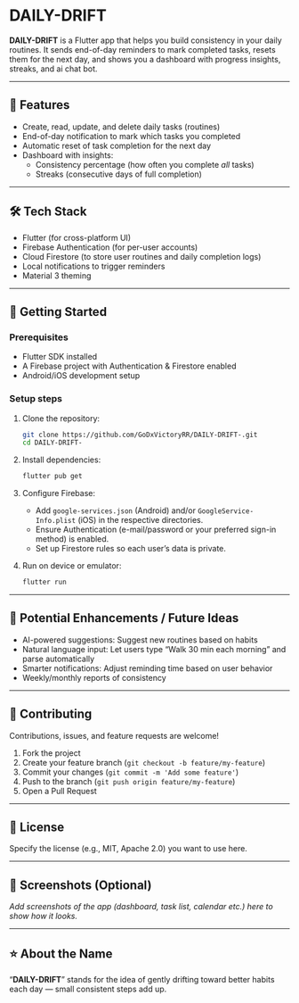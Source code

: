 # DAILY-DRIFT

**DAILY-DRIFT** is a Flutter app that helps you build consistency in your daily routines. It sends end-of-day reminders to mark completed tasks, resets them for the next day, and shows you a dashboard with progress insights, streaks, and ai chat bot.

---

## 🧭 Features

- Create, read, update, and delete daily tasks (routines)  
- End-of-day notification to mark which tasks you completed  
- Automatic reset of task completion for the next day  
- Dashboard with insights:  
  - Consistency percentage (how often you complete *all* tasks)  
  - Streaks (consecutive days of full completion)  

---

## 🛠 Tech Stack

- Flutter (for cross-platform UI)  
- Firebase Authentication (for per-user accounts)  
- Cloud Firestore (to store user routines and daily completion logs)  
- Local notifications to trigger reminders  
- Material 3 theming  

---

## 🚀 Getting Started

### Prerequisites

- Flutter SDK installed  
- A Firebase project with Authentication & Firestore enabled  
- Android/iOS development setup

### Setup steps

1. Clone the repository:

   ```bash
   git clone https://github.com/GoDxVictoryRR/DAILY-DRIFT-.git
   cd DAILY-DRIFT-
   ```

2. Install dependencies:

   ```bash
   flutter pub get
   ```

3. Configure Firebase:

   - Add `google-services.json` (Android) and/or `GoogleService-Info.plist` (iOS) in the respective directories.  
   - Ensure Authentication (e-mail/password or your preferred sign-in method) is enabled.  
   - Set up Firestore rules so each user’s data is private.

4. Run on device or emulator:

   ```bash
   flutter run
   ```

---


## 🔮 Potential Enhancements / Future Ideas

- AI-powered suggestions: Suggest new routines based on habits  
- Natural language input: Let users type “Walk 30 min each morning” and parse automatically  
- Smarter notifications: Adjust reminding time based on user behavior  
- Weekly/monthly reports of consistency  

---

## 💬 Contributing

Contributions, issues, and feature requests are welcome!  

1. Fork the project  
2. Create your feature branch (`git checkout -b feature/my-feature`)  
3. Commit your changes (`git commit -m 'Add some feature'`)  
4. Push to the branch (`git push origin feature/my-feature`)  
5. Open a Pull Request  

---

## 📄 License

Specify the license (e.g., MIT, Apache 2.0) you want to use here.

---

## 📱 Screenshots (Optional)

_Add screenshots of the app (dashboard, task list, calendar etc.) here to show how it looks._

---

## ⭐ About the Name

“**DAILY-DRIFT**” stands for the idea of gently drifting toward better habits each day — small consistent steps add up.
